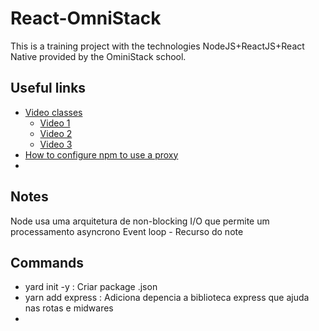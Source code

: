 # React-OmniStack
This is a training project with the technologies NodeJS+ReactJS+React Native provided by the OminiStack school.

## Useful links

- [Video classes](https://github.com/educostabra/React-OmniStack.git)
  - [Video 1](https://www.youtube.com/watch?v=OyyD3AWj4CY)
  - [Video 2](https://www.youtube.com/watch?v=IoONU2WLfrA)
  - [Video 3](https://www.youtube.com/watch?v=ua9nKS3XYpw)
- [How to configure npm to use a proxy](https://www.jhipster.tech/configuring-a-corporate-proxy/)
- 

## Notes

Node usa uma arquitetura de non-blocking I/O que permite um processamento asyncrono
Event loop - Recurso do note 

## Commands

- yard init -y : Criar package .json
- yarn add express : Adiciona depencia a biblioteca express que ajuda nas rotas e midwares
- 

